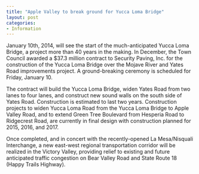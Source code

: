 ```yaml
---
title: "Apple Valley to break ground for Yucca Loma Bridge"
layout: post
categories:
- Information
---
```


January 10th, 2014, will see the start of the much-anticipated Yucca Loma Bridge, a project more than 40 years in the making. In December, the Town Council awarded a $37.3 million contract to Security Paving, Inc. for the construction of the Yucca Loma Bridge over the Mojave River and Yates Road improvements project. A ground-breaking ceremony is scheduled for Friday, January 10.

The contract will build the Yucca Loma Bridge, widen Yates Road from two lanes to four lanes, and construct new sound walls on the south side of Yates Road. Construction is estimated to last two years. Construction projects to widen Yucca Loma Road from the Yucca Loma Bridge to Apple Valley Road, and to extend Green Tree Boulevard from Hesperia Road to Ridgecrest Road, are currently in final design with construction planned for 2015, 2016, and 2017.

Once completed, and in concert with the recently-opened La Mesa/Nisquali Interchange, a new east-west regional transportation corridor will be realized in the Victory Valley, providing relief to existing and future anticipated traffic congestion on Bear Valley Road and State Route 18 (Happy Trails Highway).